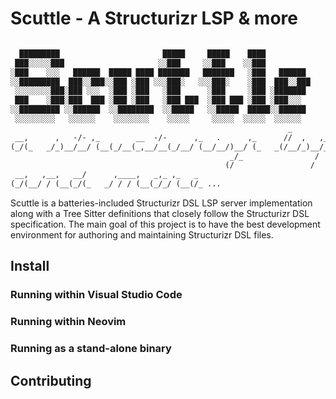 # Scuttle - A Structurizr LSP & more

```txt

  █████████                       █████     █████    ████
 ███░░░░░███                     ░░███     ░░███    ░░███
░███    ░░░   ██████  █████ ████ ███████   ███████   ░███   ██████
░░█████████  ███░░███░░███ ░███ ░░░███░   ░░░███░    ░███  ███░░███
 ░░░░░░░░███░███ ░░░  ░███ ░███   ░███      ░███     ░███ ░███████
 ███    ░███░███  ███ ░███ ░███   ░███ ███  ░███ ███ ░███ ░███░░░
░░█████████ ░░██████  ░░████████  ░░█████   ░░█████  █████░░██████
 ░░░░░░░░░   ░░░░░░    ░░░░░░░░    ░░░░░     ░░░░░  ░░░░░  ░░░░░░
                                                              _
 __,      ,   -/- ,_        __  -/-      ,_   .      ,_      //  ,   ,_
(_/(_   _/_)__/__/ (__(_/__(_,__/__(_/__/ (__/__/)__/ (_   _(/__/_)__/_)_
                                                 _/_                /
                                                (/                 /
 __,   ,__,   __/      ,____,   _,_ ,_   _
(_/(__/ / (__(_/(_   _/ / / (__(_/_/ (__(/_ ...
```

Scuttle is a batteries-included Structurizr DSL LSP server implementation along
with a Tree Sitter definitions that closely follow the Structurizr DSL
specification. The main goal of this project is to have the best development
environment for authoring and maintaining Structurizr DSL files.

## Install

### Running within Visual Studio Code

### Running within Neovim

### Running as a stand-alone binary

## Contributing
